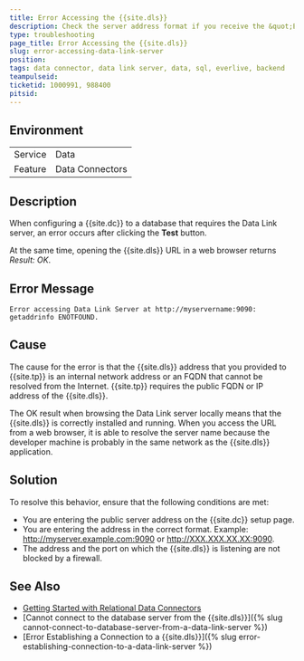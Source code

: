 ```yaml
---
title: Error Accessing the {{site.dls}}
description: Check the server address format if you receive the &quot;Error accessing Data Link Server at http&#58;//myservername&#58;9090&#58; getaddrinfo ENOTFOUND&quot; error.
type: troubleshooting
page_title: Error Accessing the {{site.dls}}
slug: error-accessing-data-link-server
position:
tags: data connector, data link server, data, sql, everlive, backend
teampulseid: 
ticketid: 1000991, 988400
pitsid:
---
```


## Environment
<table>
  <tr>
    <td>Service</td>
    <td>Data</td>	
  </tr>
  <tr>
    <td>Feature</td>
    <td>Data Connectors</td>	
  </tr>
</table>

## Description

When configuring a {{site.dc}} to a database that requires the Data Link server, an error occurs after clicking the **Test** button.

At the same time, opening the {{site.dls}} URL in a web browser returns *Result: OK*. 

## Error Message

`Error accessing Data Link Server at http://myservername:9090: getaddrinfo ENOTFOUND.`

## Cause

The cause for the error is that the {{site.dls}} address that you provided to {{site.tp}} is an internal network address or an FQDN that cannot be resolved from the Internet. {{site.tp}} requires the public FQDN or IP address of the {{site.dls}}.

The OK result when browsing the Data Link server locally means that the {{site.dls}} is correctly installed and running. When you access the URL from a web browser, it is able to resolve the server name because the developer machine is probably in the same network as the {{site.dls}} application.

## Solution

To resolve this behavior, ensure that the following conditions are met:

- You are entering the public server address on the {{site.dc}} setup page.
- You are entering the address in the correct format. Example: http://myserver.example.com:9090 or http://XXX.XXX.XX.XX:9090.
- The address and the port on which the {{site.dls}} is listening are not blocked by a firewall.

## See Also

* [Getting Started with Relational Data Connectors](http://docs.telerik.com/platform/backend-services/javascript/data-connectors/sql/data-connectors-getting-started)
* [Cannot connect to the database server from the {{site.dls}}]({% slug cannot-connect-to-database-server-from-a-data-link-server %})
* [Error Establishing a Connection to a {{site.dls}}]({% slug error-establishing-connection-to-a-data-link-server %})